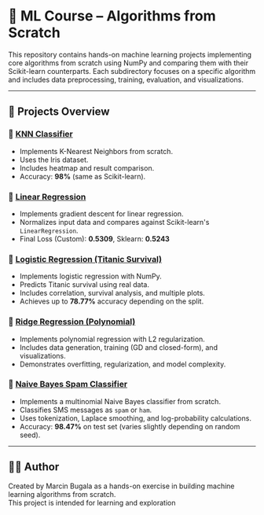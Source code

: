 # 🧠 ML Course – Algorithms from Scratch

This repository contains hands-on machine learning projects implementing core algorithms from scratch using NumPy and comparing them with their Scikit-learn counterparts. Each subdirectory focuses on a specific algorithm and includes data preprocessing, training, evaluation, and visualizations.

---

## 📂 Projects Overview

### 🔹 [KNN Classifier](knn/README.md)

- Implements K-Nearest Neighbors from scratch.
- Uses the Iris dataset.
- Includes heatmap and result comparison.
- Accuracy: **98%** (same as Scikit-learn).

### 🔹 [Linear Regression](linear_regression/README.md)

- Implements gradient descent for linear regression.
- Normalizes input data and compares against Scikit-learn's `LinearRegression`.
- Final Loss (Custom): **0.5309**, Sklearn: **0.5243**

### 🔹 [Logistic Regression (Titanic Survival)](logistic_regression/README.md)

- Implements logistic regression with NumPy.
- Predicts Titanic survival using real data.
- Includes correlation, survival analysis, and multiple plots.
- Achieves up to **78.77%** accuracy depending on the split.

### 🔹 [Ridge Regression (Polynomial)](ridge_regression/README.md)

- Implements polynomial regression with L2 regularization.
- Includes data generation, training (GD and closed-form), and visualizations.
- Demonstrates overfitting, regularization, and model complexity.

### 🔹 [Naive Bayes Spam Classifier](bayes_spam_classifier/README.md)

- Implements a multinomial Naive Bayes classifier from scratch.
- Classifies SMS messages as `spam` or `ham`.
- Uses tokenization, Laplace smoothing, and log-probability calculations.
- Accuracy: **98.47%** on test set (varies slightly depending on random seed).

---

## 🧑‍💻 Author

Created by Marcin Bugala as a hands-on exercise in building machine learning algorithms from scratch.  
This project is intended for learning and exploration